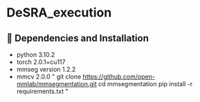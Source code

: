 # DeSRA_execution

## 🔧 Dependencies and Installation
- python 3.10.2
- torch 2.0.1+cu117
- mmseg version 1.2.2
- mmcv  2.0.0
"
    git clone https://github.com/open-mmlab/mmsegmentation.git
    cd mmsegmentation
    pip install -r requirements.txt
"
  

